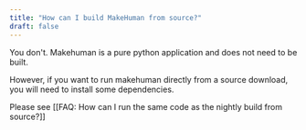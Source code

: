 ```yaml
---
title: "How can I build MakeHuman from source?"
draft: false
---
```


You don't. Makehuman is a pure python application and does not need to be built.

However, if you want to run makehuman directly from a source download, you will need to install some dependencies.

Please see [[FAQ: How can I run the same code as the nightly build from source?]]